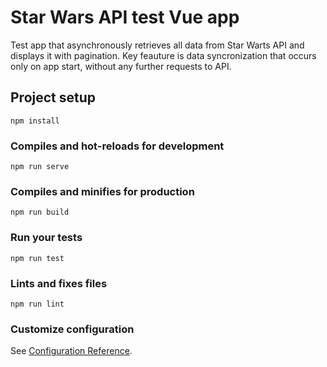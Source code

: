 # Star Wars API test Vue app
Test app that asynchronously retrieves all data from Star Warts API and displays it with pagination. Key feauture is data syncronization that occurs only on app start, without any further requests to API.

## Project setup
```
npm install
```

### Compiles and hot-reloads for development
```
npm run serve
```

### Compiles and minifies for production
```
npm run build
```

### Run your tests
```
npm run test
```

### Lints and fixes files
```
npm run lint
```

### Customize configuration
See [Configuration Reference](https://cli.vuejs.org/config/).
